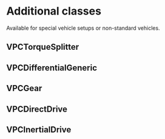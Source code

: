 # Additional classes

Available for special vehicle setups or non-standard vehicles.

## VPCTorqueSplitter

## VPCDifferentialGeneric

## VPCGear

## VPCDirectDrive

## VPCInertialDrive

